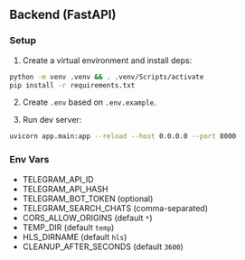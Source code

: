 ## Backend (FastAPI)

### Setup
1. Create a virtual environment and install deps:
```bash
python -m venv .venv && . .venv/Scripts/activate
pip install -r requirements.txt
```

2. Create `.env` based on `.env.example`.

3. Run dev server:
```bash
uvicorn app.main:app --reload --host 0.0.0.0 --port 8000
```

### Env Vars
- TELEGRAM_API_ID
- TELEGRAM_API_HASH
- TELEGRAM_BOT_TOKEN (optional)
- TELEGRAM_SEARCH_CHATS (comma-separated)
- CORS_ALLOW_ORIGINS (default `*`)
- TEMP_DIR (default `temp`)
- HLS_DIRNAME (default `hls`)
- CLEANUP_AFTER_SECONDS (default `3600`)
